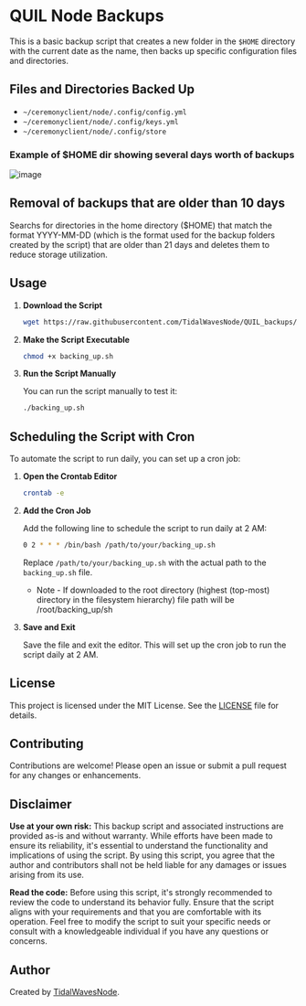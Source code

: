 # QUIL Node Backups

This is a basic backup script that creates a new folder in the `$HOME` directory with the current date as the name, then backs up specific configuration files and directories.

## Files and Directories Backed Up

- `~/ceremonyclient/node/.config/config.yml`
- `~/ceremonyclient/node/.config/keys.yml`
- `~/ceremonyclient/node/.config/store`

### Example of $HOME dir showing several days worth of backups

![image](https://github.com/TidalWavesNode/QUIL_backups/assets/33072338/4c25bb6c-865b-4eeb-9d5e-0424cb876fa4)

## Removal of backups that are older than 10 days

Searchs for directories in the home directory ($HOME) that match the format YYYY-MM-DD (which is the format used for the backup folders created by the script) that are older than 21 days and deletes them to reduce storage utilization.

## Usage

1. **Download the Script**

    ```sh
    wget https://raw.githubusercontent.com/TidalWavesNode/QUIL_backups/main/backing_up.sh
    ```

2. **Make the Script Executable**

    ```sh
    chmod +x backing_up.sh
    ```

3. **Run the Script Manually**

    You can run the script manually to test it:

    ```sh
    ./backing_up.sh
    ```

## Scheduling the Script with Cron

To automate the script to run daily, you can set up a cron job:

1. **Open the Crontab Editor**

    ```sh
    crontab -e
    ```

2. **Add the Cron Job**

    Add the following line to schedule the script to run daily at 2 AM:

    ```sh
    0 2 * * * /bin/bash /path/to/your/backing_up.sh
    ```

    Replace `/path/to/your/backing_up.sh` with the actual path to the `backing_up.sh` file.

   * Note - If downloaded to the root directory (highest (top-most) directory in the filesystem hierarchy) file path will be /root/backing_up/sh

4. **Save and Exit**

    Save the file and exit the editor. This will set up the cron job to run the script daily at 2 AM.

## License

This project is licensed under the MIT License. See the [LICENSE](LICENSE) file for details.

## Contributing

Contributions are welcome! Please open an issue or submit a pull request for any changes or enhancements.

## Disclaimer

**Use at your own risk:** This backup script and associated instructions are provided as-is and without warranty. While efforts have been made to ensure its reliability, it's essential to understand the functionality and implications of using the script. By using this script, you agree that the author and contributors shall not be held liable for any damages or issues arising from its use.

**Read the code:** Before using this script, it's strongly recommended to review the code to understand its behavior fully. Ensure that the script aligns with your requirements and that you are comfortable with its operation. Feel free to modify the script to suit your specific needs or consult with a knowledgeable individual if you have any questions or concerns.

## Author

Created by [TidalWavesNode](https://github.com/tidalwavesnode).

